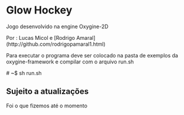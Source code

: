 <h1>Glow Hockey</h1>
<p>Jogo desenvolvido na engine Oxygine-2D</p>
Por : Lucas Micol e [Rodrigo Amaral](http://github.com/rodrigopamaral1.html)

<p>Para executar o programa deve ser colocado na pasta de exemplos da oxygine-framework
e compilar com o arquivo run.sh </p>
# ~$ sh run.sh

<h2>Sujeito a atualizações</h2>
Foi o que fizemos até o momento

